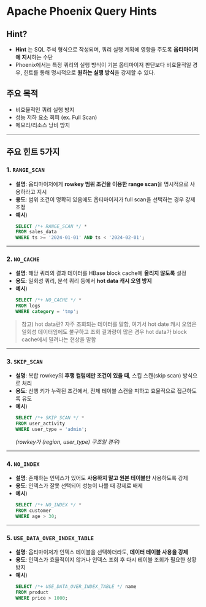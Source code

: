 
# Apache Phoenix Query Hints

## Hint?
- **Hint** 는 SQL 주석 형식으로 작성되며, 쿼리 실행 계획에 영향을 주도록 **옵티마이저에 지시**하는 수단 
- Phoenix에서는 특정 쿼리의 실행 방식이 기본 옵티마이저 판단보다 비효율적일 경우, 힌트를 통해 명시적으로 **원하는 실행 방식**을 강제할 수 있다.

## 주요 목적
- 비효율적인 쿼리 실행 방지
- 성능 저하 요소 회피 (ex. Full Scan)
- 메모리/리소스 낭비 방지

---

## 주요 힌트 5가지

### 1. `RANGE_SCAN`

- **설명**: 옵티마이저에게 **rowkey 범위 조건을 이용한 range scan**을 명시적으로 사용하라고 지시  
- **용도**: 범위 조건이 명확히 있음에도 옵티마이저가 full scan을 선택하는 경우 강제 조정
- **예시**)
  ```sql
  SELECT /*+ RANGE_SCAN */ * 
  FROM sales_data 
  WHERE ts >= '2024-01-01' AND ts < '2024-02-01';
  ```

---

### 2. `NO_CACHE`

- **설명**: 해당 쿼리의 결과 데이터를 HBase block cache에 **올리지 않도록** 설정  
- **용도**: 일회성 쿼리, 분석 쿼리 등에서 **hot data 캐시 오염 방지**
- **예시**)
  ```sql
  SELECT /*+ NO_CACHE */ * 
  FROM logs 
  WHERE category = 'tmp';
  ```
> 참고) hot data란? 자주 조회되는 데이터를 말함, 여기서 hot date 캐시 오염은 일회성 데이터임에도 불구하고
> 조회 결과량이 많은 경우 hot data가 block cache에서 밀려나는 현상을 말함
---

### 3. `SKIP_SCAN`

- **설명**: 복합 rowkey의 **후행 컬럼에만 조건이 있을 때**, 스킵 스캔(skip scan) 방식으로 처리  
- **용도**: 선행 키가 누락된 조건에서, 전체 테이블 스캔을 피하고 효율적으로 접근하도록 유도  
- **예시**)
  ```sql
  SELECT /*+ SKIP_SCAN */ * 
  FROM user_activity 
  WHERE user_type = 'admin';
  ```
  *(rowkey가 (region, user_type) 구조일 경우)*

---

### 4. `NO_INDEX`

- **설명**: 존재하는 인덱스가 있어도 **사용하지 말고 원본 테이블만** 사용하도록 강제  
- **용도**: 인덱스가 잘못 선택되어 성능이 나쁠 때 강제로 배제
- **예시**)
  ```sql
  SELECT /*+ NO_INDEX */ * 
  FROM customer 
  WHERE age > 30;
  ```

---

### 5. `USE_DATA_OVER_INDEX_TABLE`

- **설명**: 옵티마이저가 인덱스 테이블을 선택하더라도, **데이터 테이블 사용을 강제**  
- **용도**: 인덱스가 효율적이지 않거나 인덱스 조회 후 다시 테이블 조회가 필요한 상황 방지
- **예시**)
  ```sql
  SELECT /*+ USE_DATA_OVER_INDEX_TABLE */ name 
  FROM product 
  WHERE price > 1000;
  ```

